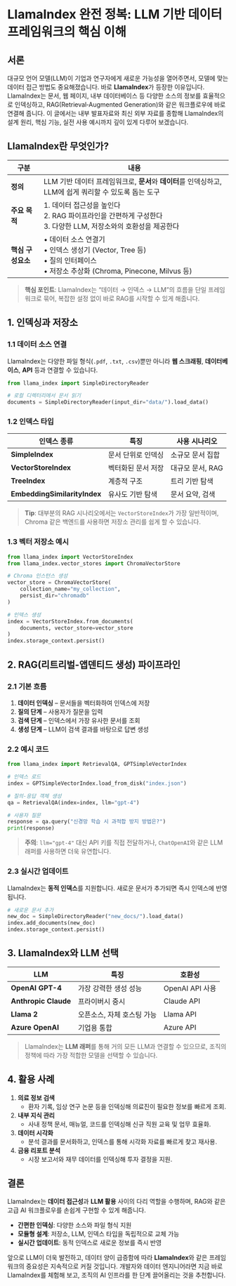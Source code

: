 # LlamaIndex 완전 정복: LLM 기반 데이터 프레임워크의 핵심 이해

## 서론

대규모 언어 모델(LLM)이 기업과 연구자에게 새로운 가능성을 열어주면서, 모델에 맞는 데이터 접근 방법도 중요해졌습니다. 바로 **LlamaIndex**가 등장한 이유입니다. LlamaIndex는 문서, 웹 페이지, 내부 데이터베이스 등 다양한 소스의 정보를 효율적으로 인덱싱하고, RAG(Retrieval‑Augmented Generation)와 같은 워크플로우에 바로 연결해 줍니다. 이 글에서는 내부 발표자료와 최신 외부 자료를 종합해 LlamaIndex의 설계 원리, 핵심 기능, 실전 사용 예시까지 깊이 있게 다루어 보겠습니다.

## LlamaIndex란 무엇인가?

| 구분 | 내용 |
|------|------|
| **정의** | LLM 기반 데이터 프레임워크로, **문서**와 **데이터**를 인덱싱하고, LLM에 쉽게 쿼리할 수 있도록 돕는 도구 |
| **주요 목적** | 1. 데이터 접근성을 높인다 <br>2. RAG 파이프라인을 간편하게 구성한다 <br>3. 다양한 LLM, 저장소와의 호환성을 제공한다 |
| **핵심 구성요소** | • 데이터 소스 연결기 <br>• 인덱스 생성기 (Vector, Tree 등) <br>• 질의 인터페이스 <br>• 저장소 추상화 (Chroma, Pinecone, Milvus 등) |

> **핵심 포인트**: LlamaIndex는 “데이터 → 인덱스 → LLM”의 흐름을 단일 프레임워크로 묶어, 복잡한 설정 없이 바로 RAG를 시작할 수 있게 해줍니다.

## 1. 인덱싱과 저장소

### 1.1 데이터 소스 연결

LlamaIndex는 다양한 파일 형식(`.pdf`, `.txt`, `.csv`)뿐만 아니라 **웹 스크래핑**, **데이터베이스**, **API** 등과 연결할 수 있습니다.

```python
from llama_index import SimpleDirectoryReader

# 로컬 디렉터리에서 문서 읽기
documents = SimpleDirectoryReader(input_dir="data/").load_data()
```

### 1.2 인덱스 타입

| 인덱스 종류 | 특징 | 사용 시나리오 |
|-------------|------|--------------|
| **SimpleIndex** | 문서 단위로 인덱싱 | 소규모 문서 집합 |
| **VectorStoreIndex** | 벡터화된 문서 저장 | 대규모 문서, RAG |
| **TreeIndex** | 계층적 구조 | 트리 기반 탐색 |
| **EmbeddingSimilarityIndex** | 유사도 기반 탐색 | 문서 요약, 검색 |

> **Tip**: 대부분의 RAG 시나리오에서는 `VectorStoreIndex`가 가장 일반적이며, Chroma 같은 백엔드를 사용하면 저장소 관리를 쉽게 할 수 있습니다.

### 1.3 벡터 저장소 예시

```python
from llama_index import VectorStoreIndex
from llama_index.vector_stores import ChromaVectorStore

# Chroma 인스턴스 생성
vector_store = ChromaVectorStore(
    collection_name="my_collection",
    persist_dir="chromadb"
)

# 인덱스 생성
index = VectorStoreIndex.from_documents(
    documents, vector_store=vector_store
)
index.storage_context.persist()
```

## 2. RAG(리트리벌‑앱덴티드 생성) 파이프라인

### 2.1 기본 흐름

1. **데이터 인덱싱** – 문서들을 벡터화하여 인덱스에 저장
2. **질의 단계** – 사용자가 질문을 입력
3. **검색 단계** – 인덱스에서 가장 유사한 문서를 조회
4. **생성 단계** – LLM이 검색 결과를 바탕으로 답변 생성

### 2.2 예시 코드

```python
from llama_index import RetrievalQA, GPTSimpleVectorIndex

# 인덱스 로드
index = GPTSimpleVectorIndex.load_from_disk("index.json")

# 질의-응답 객체 생성
qa = RetrievalQA(index=index, llm="gpt-4")

# 사용자 질문
response = qa.query("신경망 학습 시 과적합 방지 방법은?")
print(response)
```

> **주의**: `llm="gpt-4"` 대신 API 키를 직접 전달하거나, `ChatOpenAI`와 같은 LLM 래퍼를 사용하면 더욱 유연합니다.

### 2.3 실시간 업데이트

LlamaIndex는 **동적 인덱스**를 지원합니다. 새로운 문서가 추가되면 즉시 인덱스에 반영됩니다.

```python
# 새로운 문서 추가
new_doc = SimpleDirectoryReader("new_docs/").load_data()
index.add_documents(new_doc)
index.storage_context.persist()
```

## 3. LlamaIndex와 LLM 선택

| LLM | 특징 | 호환성 |
|-----|------|--------|
| **OpenAI GPT-4** | 가장 강력한 생성 성능 | OpenAI API 사용 |
| **Anthropic Claude** | 프라이버시 중시 | Claude API |
| **Llama 2** | 오픈소스, 자체 호스팅 가능 | Llama API |
| **Azure OpenAI** | 기업용 통합 | Azure API |

> LlamaIndex는 **LLM 래퍼**를 통해 거의 모든 LLM과 연결할 수 있으므로, 조직의 정책에 따라 가장 적합한 모델을 선택할 수 있습니다.

## 4. 활용 사례

1. **의료 정보 검색**  
   - 환자 기록, 임상 연구 논문 등을 인덱싱해 의료진이 필요한 정보를 빠르게 조회.
2. **내부 지식 관리**  
   - 사내 정책 문서, 매뉴얼, 코드를 인덱싱해 신규 직원 교육 및 업무 효율화.
3. **데이터 시각화**  
   - 분석 결과를 문서화하고, 인덱스를 통해 시각화 자료를 빠르게 찾고 재사용.
4. **금융 리포트 분석**  
   - 시장 보고서와 재무 데이터를 인덱싱해 투자 결정을 지원.

## 결론

LlamaIndex는 **데이터 접근성**과 **LLM 활용** 사이의 다리 역할을 수행하며, RAG와 같은 고급 AI 워크플로우를 손쉽게 구현할 수 있게 해줍니다.  
- **간편한 인덱싱**: 다양한 소스와 파일 형식 지원  
- **모듈형 설계**: 저장소, LLM, 인덱스 타입을 독립적으로 교체 가능  
- **실시간 업데이트**: 동적 인덱스로 새로운 정보를 즉시 반영  

앞으로 LLM이 더욱 발전하고, 데이터 양이 급증함에 따라 **LlamaIndex**와 같은 프레임워크의 중요성은 지속적으로 커질 것입니다. 개발자와 데이터 엔지니어라면 지금 바로 LlamaIndex를 체험해 보고, 조직의 AI 인프라를 한 단계 끌어올리는 것을 추천합니다.